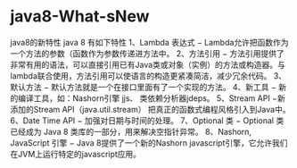 # java8-What-sNew
java8的新特性
java 8 有如下特性
1、Lambda 表达式 − Lambda允许把函数作为一个方法的参数（函数作为参数传递进方法中。
2、方法引用 − 方法引用提供了非常有用的语法，可以直接引用已有Java类或对象（实例）的方法或构造器。与lambda联合使用，方法引用可以使语言的构造更紧凑简洁，减少冗余代码。
3、默认方法 − 默认方法就是一个在接口里面有了一个实现的方法。
4、新工具 − 新的编译工具，如：Nashorn引擎 jjs、 类依赖分析器jdeps。
5、Stream API −新添加的Stream API（java.util.stream） 把真正的函数式编程风格引入到Java中。
6、Date Time API − 加强对日期与时间的处理。
7、Optional 类 − Optional 类已经成为 Java 8 类库的一部分，用来解决空指针异常。
8、Nashorn, JavaScript 引擎 − Java 8提供了一个新的Nashorn javascript引擎，它允许我们在JVM上运行特定的javascript应用。
